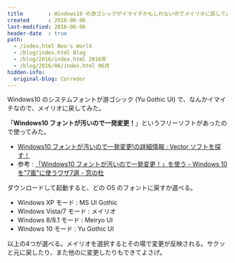 ```yaml
---
title        : Windows10 の游ゴシックがイマイチかもしれないのでメイリオに戻してみた
created      : 2016-06-06
last-modified: 2016-06-06
header-date  : true
path:
  - /index.html Neo's World
  - /blog/index.html Blog
  - /blog/2016/index.html 2016年
  - /blog/2016/06/index.html 06月
hidden-info:
  original-blog: Corredor
---
```


Windows10 のシステムフォントが游ゴシック (Yu Gothic UI) で、なんかイマイチなので、メイリオに戻してみた。

「**Windows10 フォントが汚いので一発変更！**」というフリーソフトがあったので使ってみた。

- [Windows10 フォントが汚いので一発変更!の詳細情報 : Vector ソフトを探す！](http://www.vector.co.jp/soft/winnt/util/se511460.html)
- 参考 : [「Windows10 フォントが汚いので一発変更！」を使う - Windows 10を"7風"に使うワザ7選 - 窓の杜](http://forest.watch.impress.co.jp/docs/serial/win10to7/755807.html)

ダウンロードして起動すると、どの OS のフォントに戻すか選べる。

- Windows XP モード : MS UI Gothic
- Windows Vista/7 モード : メイリオ
- Windows 8/8.1 モード : Meiryo UI
- Windows 10 モード : Yu Gothic UI

以上の4つが選べる。メイリオを選択するとその場で変更が反映される。サクッと元に戻したり、また他のに変更したりもできてよさげ。
